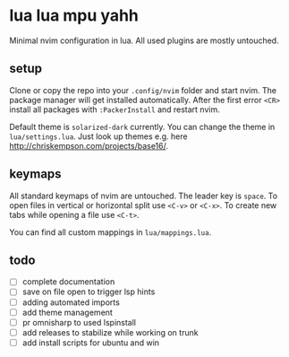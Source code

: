 # lua lua mpu yahh

Minimal nvim configuration in lua. All used plugins are mostly untouched.

## setup

Clone or copy the repo into your `.config/nvim` folder and start nvim. The package manager will get installed automatically. After the first error `<CR>` install all packages with `:PackerInstall` and restart nvim.

Default theme is `solarized-dark` currently. You can change the theme in `lua/settings.lua`. Just look up themes e.g. here <http://chriskempson.com/projects/base16/>.

## keymaps

All standard keymaps of nvim are untouched. The leader key is `space`. To open files in vertical or horizontal split use `<C-v>` or `<C-x>`. To create new tabs while opening a file use `<C-t>`.

You can find all custom mappings in `lua/mappings.lua`.

## todo

- [ ] complete documentation
- [ ] save on file open to trigger lsp hints
- [ ] adding automated imports
- [ ] add theme management
- [ ] pr omnisharp to used lspinstall
- [ ] add releases to stabilize while working on trunk
- [ ] add install scripts for ubuntu and win
